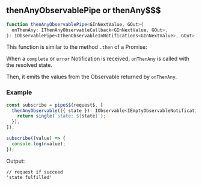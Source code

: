 ## thenAnyObservablePipe or thenAny$$$

```ts
function thenAnyObservablePipe<GInNextValue, GOut>(
  onThenAny: IThenAnyObservableCallback<GInNextValue, GOut>,
): IObservablePipe<IThenObservableInNotifications<GInNextValue>, GOut>
```

This function is similar to the method `.then` of a Promise:

When a `complete` or `error` Notification is received, `onThenAny` is called with the resolved state.

Then, it emits the values from the Observable returned by `onThenAny`.

### Example

```ts
const subscribe = pipe$$(request$, [
  thenAnyObservable(({ state }): IObservable<IEmptyObservableNotifications> => {
    return single(`state: ${state}`);
  }),
]);

subscribe((value) => {
  console.log(nvalue);
});
```

Output:

```text
// request if succeed
'state fulfilled'
```


